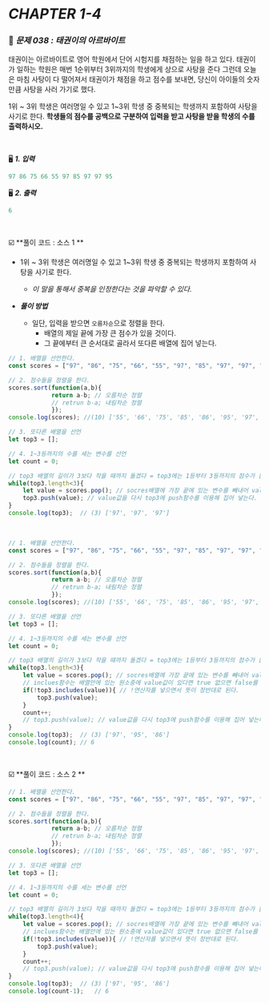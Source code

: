 # _CHAPTER 1-4_

###  :pencil: ​_문제 038 :  태권이의 아르바이트_

태권이는 아르바이트로 영어 학원에서 단어 시험지를 채점하는 일을 하고 있다. 태권이가 일하는 학원은 매번 1순위부터 3위까지의 학생에게 상으로 사탕을 준다 그런데 오늘은 마침 사탕이 다 떨어져서 태권이가 채점을 하고 점수를 보내면, 당신이 아이들의 숫자만큼 사탕을 사러 가기로 했다.

1위 ~ 3위 학생은 여러명일 수 있고 1~3위 학생 중 중복되는 학생까지 포함하여 사탕을 사기로 한다.
**학생들의 점수를 공백으로 구분하여 입력을 받고 사탕을 받을 학생의 수를 출력하시오.**

<br>

:desktop_computer: ***1. 입력***

```javascript
97 86 75 66 55 97 85 97 97 95
```

:desktop_computer: ***2. 출력***

```javascript
6
```

<br>

:ballot_box_with_check: **풀이 코드  : 소스 1 **

- 1위 ~ 3위 학생은 여러명일 수 있고 1~3위 학생 중 중복되는 학생까지 포함하여 사탕을 사기로 한다.
  - _이 말을 통해서 중복을 인정한다는 것을 파악할 수 있다._

- ***풀이 방법***
  - 일단, 입력을 받으면 `오름차순`으로 정렬을 한다.
    - 배열의 제일 끝에 가장 큰 점수가 있을 것이다.
    - 그 끝에부터 큰 순서대로 골라서 또다른 배열에 집어 넣는다.

```javascript
// 1. 배열을 선언한다.
const scores = ["97", "86", "75", "66", "55", "97", "85", "97", "97", "95"];

// 2. 점수들을 정렬을 한다.
scores.sort(function(a,b){
            return a-b;	// 오름차순 정렬
    		// retrun b-a; 내림차순 정렬 
            });
console.log(scores); //(10) ['55', '66', '75', '85', '86', '95', '97', '97', '97', '97']

// 3. 또다른 배열을 선언
let top3 = [];

// 4. 1~3등까지의 수를 세는 변수를 선언
let count = 0;

// top3 배열의 길이가 3보다 작을 때까지 돌겠다 = top3에는 1등부터 3등까지의 점수가 들어갈 것이기 때문에
while(top3.length<3){
    let value = scores.pop(); // socres배열에 가장 끝에 있는 변수를 빼내어 value에 집어 넣는다.
    top3.push(value); // value값을 다시 top3에 push함수를 이용해 집어 넣는다.
}
console.log(top3);	// (3) ['97', '97', '97']
```

<br>

```javascript
// 1. 배열을 선언한다.
const scores = ["97", "86", "75", "66", "55", "97", "85", "97", "97", "95"];

// 2. 점수들을 정렬을 한다.
scores.sort(function(a,b){
            return a-b;	// 오름차순 정렬
    		// retrun b-a; 내림차순 정렬 
            });
console.log(scores); //(10) ['55', '66', '75', '85', '86', '95', '97', '97', '97', '97']

// 3. 또다른 배열을 선언
let top3 = [];

// 4. 1~3등까지의 수를 세는 변수를 선언
let count = 0;

// top3 배열의 길이가 3보다 작을 때까지 돌겠다 = top3에는 1등부터 3등까지의 점수가 들어갈 것이기 때문에
while(top3.length<3){
    let value = scores.pop(); // socres배열에 가장 끝에 있는 변수를 빼내어 value에 집어 넣는다.
    // inclues함수는 배열안에 있는 원소중에 value값이 있다면 true 없으면 false를 반환
    if(!top3.includes(value)){ // !연산자를 넣으면서 뜻이 정반대로 된다.
        top3.push(value);
    }
    count++;
    // top3.push(value); // value값을 다시 top3에 push함수를 이용해 집어 넣는다.
}
console.log(top3);	// (3) ['97', '95', '86']
console.log(count);	// 6
```

<br>

:ballot_box_with_check: **풀이 코드  : 소스 2 **

```javascript
// 1. 배열을 선언한다.
const scores = ["97", "86", "75", "66", "55", "97", "85", "97", "97", "95"];

// 2. 점수들을 정렬을 한다.
scores.sort(function(a,b){
            return a-b;	// 오름차순 정렬
    		// retrun b-a; 내림차순 정렬 
            });
console.log(scores); //(10) ['55', '66', '75', '85', '86', '95', '97', '97', '97', '97']

// 3. 또다른 배열을 선언
let top3 = [];

// 4. 1~3등까지의 수를 세는 변수를 선언
let count = 0;

// top3 배열의 길이가 3보다 작을 때까지 돌겠다 = top3에는 1등부터 3등까지의 점수가 들어갈 것이기 때문에
while(top3.length<4){
    let value = scores.pop(); // socres배열에 가장 끝에 있는 변수를 빼내어 value에 집어 넣는다.
    // inclues함수는 배열안에 있는 원소중에 value값이 있다면 true 없으면 false를 반환
    if(!top3.includes(value)){ // !연산자를 넣으면서 뜻이 정반대로 된다.
        top3.push(value);
    }
    count++;
    // top3.push(value); // value값을 다시 top3에 push함수를 이용해 집어 넣는다.
}
console.log(top3);	// (3) ['97', '95', '86']
console.log(count-1);	// 6
```



